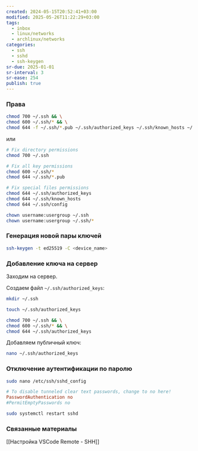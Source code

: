 ```yaml
---
created: 2024-05-15T20:52:41+03:00
modified: 2025-05-26T11:22:29+03:00
tags:
  - inbox
  - linux/networks
  - archlinux/networks
categories:
  - ssh
  - sshd
  - ssh-keygen
sr-due: 2025-01-01
sr-interval: 3
sr-ease: 254
publish: true
---
```

### Права

```sh
chmod 700 ~/.ssh && \
chmod 600 ~/.ssh/* && \
chmod 644 -f ~/.ssh/*.pub ~/.ssh/authorized_keys ~/.ssh/known_hosts ~/.ssh/config
```

или

```sh
# Fix directory permissions
chmod 700 ~/.ssh

# Fix all key permissions
chmod 600 ~/.ssh/*
chmod 644 ~/.ssh/*.pub

# Fix special files permissions
chmod 644 ~/.ssh/authorized_keys
chmod 644 ~/.ssh/known_hosts
chmod 644 ~/.ssh/config
```

```sh
chown username:usergroup ~/.ssh
chown username:usergroup ~/.ssh/*
```

### Генерация новой пары ключей

```sh
ssh-keygen -t ed25519 -C <device_name>
```

### Добавление ключа на сервер

Заходим на сервер.

Создаем файл `~/.ssh/authorized_keys`:

```sh
mkdir ~/.ssh
```

```sh
touch ~/.ssh/authorized_keys
```

```sh
chmod 700 ~/.ssh && \
chmod 600 ~/.ssh/* && \
chmod 644 ~/.ssh/authorized_keys
```

Добавляем публичный ключ:

```sh
nano ~/.ssh/authorized_keys
```

### Отключение аутентификации по паролю

```sh
sudo nano /etc/ssh/sshd_config
```

```ini title:sshd_config ln:true hl:2
# To disable tunneled clear text passwords, change to no here!
PasswordAuthentication no
#PermitEmptyPasswords no
```

```sh
sudo systemctl restart sshd
```

### Связанные материалы

[[Настройка VSCode Remote - SHH]]
